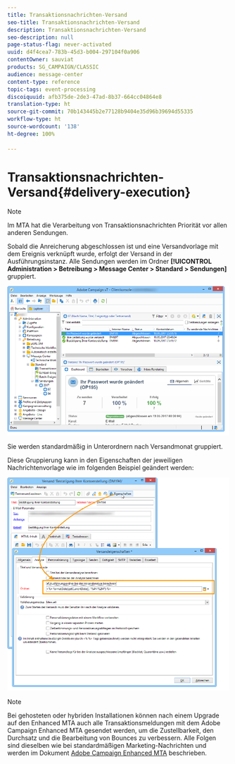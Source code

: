 ```yaml
---
title: Transaktionsnachrichten-Versand
seo-title: Transaktionsnachrichten-Versand
description: Transaktionsnachrichten-Versand
seo-description: null
page-status-flag: never-activated
uuid: d4f4cea7-783b-45d3-b004-297104f0a906
contentOwner: sauviat
products: SG_CAMPAIGN/CLASSIC
audience: message-center
content-type: reference
topic-tags: event-processing
discoiquuid: afb375de-2de3-47ad-8b37-664cc04864e8
translation-type: ht
source-git-commit: 70b143445b2e77128b9404e35d96b39694d55335
workflow-type: ht
source-wordcount: '138'
ht-degree: 100%

---
```



# Transaktionsnachrichten-Versand{#delivery-execution}

>[!NOTE]
>
>Im MTA hat die Verarbeitung von Transaktionsnachrichten Priorität vor allen anderen Sendungen.

Sobald die Anreicherung abgeschlossen ist und eine Versandvorlage mit dem Ereignis verknüpft wurde, erfolgt der Versand in der Ausführungsinstanz. Alle Sendungen werden im Ordner **[!UICONTROL Administration > Betreibung > Message Center > Standard > Sendungen]** gruppiert.

![](assets/messagecenter_deliveries_execinstances_001.png)

Sie werden standardmäßig in Unterordnern nach Versandmonat gruppiert.

Diese Gruppierung kann in den Eigenschaften der jeweiligen Nachrichtenvorlage wie im folgenden Beispiel geändert werden:

![](assets/messagecenter_deliveries_properties_001.png)

>[!NOTE]
>
>Bei gehosteten oder hybriden Installationen können nach einem Upgrade auf den Enhanced MTA auch alle Transaktionsmeldungen mit dem Adobe Campaign Enhanced MTA gesendet werden, um die Zustellbarkeit, den Durchsatz und die Bearbeitung von Bounces zu verbessern. Alle Folgen sind dieselben wie bei standardmäßigen Marketing-Nachrichten und werden im Dokument [Adobe Campaign Enhanced MTA](https://helpx.adobe.com/campaign/kb/acc-campaign-enhanced-mta.html) beschrieben.